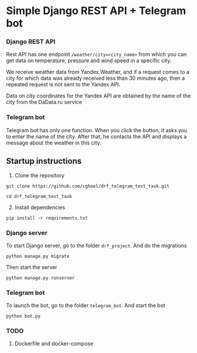 # Simple Django REST API + Telegram bot
### Django REST API

Rest API has one endpoint `/weather/city=<city_name>` from which you can get data on temperature, pressure and wind speed in a specific city.

We receive weather data from Yandex.Weather, and if a request comes to a city for which data was already received less than 30 minutes ago, then a repeated request is not sent to the Yandex API.

Data on city coordinates for the Yandex API are obtained by the name of the city from the DaData.ru service

### Telegram bot

Telegram bot has only one function. When you click the button, it asks you to enter the name of the city. After that, he contacts the API and displays a message about the weather in this city.

## Startup instructions

1. Clone the repository
```commandline
git clone https://github.com/cghael/drf_telegram_test_task.git

cd drf_telegram_test_task
```
2. Install dependencies
```commandline
pip install -r requirements.txt
```
### Django server
To start Django server, go to the folder `drf_project`.
And do the migrations
```commandline
python manage.py migrate
```
Then start the server
```commandline
python manage.py runserver
```
### Telegram bot
To launch the bot, go to the folder `telegram_bot`.
And start the bot
```commandline
python bot.py
```
### TODO
1. Dockerfile and docker-compose
